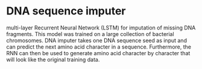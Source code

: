 # DNA sequence imputer

multi-layer Recurrent Neural Network (LSTM) for imputation of missing DNA fragments. This model was trained on a large collection of bacterial chromosomes. DNA imputer takes one DNA sequence seed as input and can predict the next amino acid character in a sequence. Furthermore, the RNN can then be used to generate amino acid character by character that will look like the original training data.
